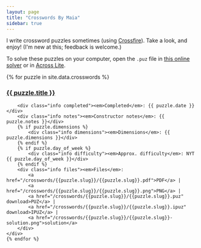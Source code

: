 ```yaml
---
layout: page
title: "Crosswords By Maia"
sidebar: true
---
```

I write crossword puzzles sometimes (using <a href="http://beekeeperlabs.com/crossfire/" target="_blank">Crossfire</a>). Take a look, and enjoy! (I'm new at this; feedback is welcome.)

To solve these puzzles on your computer, open the `.puz` file in [this online solver](http://derekslager.com/puz/) or in [Across Lite](https://www.litsoft.com/across/alite/download/).

<div class="puzzle-container">
    {% for puzzle in site.data.crosswords %}
    <div class="puzzle">
        <h3 class="title">
            <a href="/crosswords/{{puzzle.slug}}.html">{{ puzzle.title }}</a>
        </h3>

        <div class="info completed"><em>Completed</em>: {{ puzzle.date }}</div>
        <div class="info notes"><em>Constructor notes</em>: {{ puzzle.notes }}</div>
        {% if puzzle.dimensions %}
            <div class="info dimensions"><em>Dimensions</em>: {{ puzzle.dimensions }}</div>
        {% endif %}
        {% if puzzle.day_of_week %}
            <div class="info difficulty"><em>Approx. difficulty</em>: NYT {{ puzzle.day_of_week }}</div>
        {% endif %}
        <div class="info files"><em>Files</em>:
            <a href="/crosswords/{{puzzle.slug}}/{{puzzle.slug}}.pdf">PDF</a> |
            <a href="/crosswords/{{puzzle.slug}}/{{puzzle.slug}}.png">PNG</a> |
            <a href="/crosswords/{{puzzle.slug}}/{{puzzle.slug}}.puz" download>PUZ</a> |
            <a href="/crosswords/{{puzzle.slug}}/{{puzzle.slug}}.ipuz" download>IPUZ</a> |
            <a href="/crosswords/{{puzzle.slug}}/{{puzzle.slug}}-solution.png">solution</a>
        </div>
    </div>
    {% endfor %}
</div>
